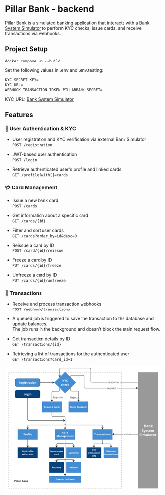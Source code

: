 # Pillar Bank - backend

Pillar Bank is a simulated banking application that interacts with a [Bank System Simulator](https://github.com/artengin/Bank-simulator-laravel) to perform KYC checks, issue cards, and receive transactions via webhooks.

## Project Setup
```
docker compose up --build
```

Set the following values in .env and .env.testing:  

```
KYC_SECRET_KEY=
KYC_URL=
WEBHOOK_TRANSACTION_TOKEN_PILLARBANK_SECRET=
```

KYC_URL: [Bank System Simulator](https://github.com/artengin/Bank-simulator-laravel)

## Features  

### 🔐 User Authentication & KYC  

- User registration and KYC verification via external Bank Simulator  
`POST /registration`  

- JWT-based user authentication  
`POST /login`  
  
- Retrieve authenticated user's profile and linked cards  
`GET /profile?with[]=cards`


### 💳 Card Management  

- Issue a new bank card  
`POST /cards`

- Get information about a specific card  
`GET /cards/{id}`  

- Filter and sort user cards  
`GET /cards?order_by=id&desc=0`  

- Reissue a card by ID  
`POST /card/{id}/reissue`  
  
- Freeze a card by ID  
`PUT /cards/{id}/freeze`  

- Unfreeze a card by ID  
`PUT /cards/{id}/unfreeze`


### 💸 Transactions  

- Receive and process transaction webhooks  
`POST /webhook/transactions`  

- A queued job is triggered to save the transaction to the database and update balances.  
The job runs in the background and doesn’t block the main request flow.  

- Get transaction details by ID  
`GET /transactions/{id}`

- Retrieving a list of transactions for the authenticated user  
`GET /transactions?card_id=1`

![system overview pillar bank](storage/app/private/pillar-bank.png)